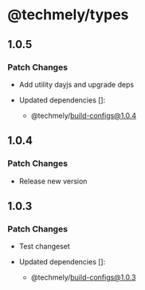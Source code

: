 # @techmely/types

## 1.0.5

### Patch Changes

- Add utility dayjs and upgrade deps

- Updated dependencies []:
  - @techmely/build-configs@1.0.4

## 1.0.4

### Patch Changes

- Release new version

## 1.0.3

### Patch Changes

- Test changeset

- Updated dependencies []:
  - @techmely/build-configs@1.0.3
